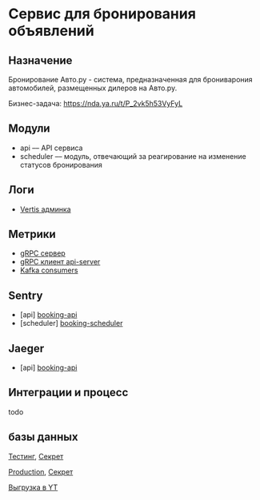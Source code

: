 # Сервис для бронирования объявлений

## Назначение

Бронирование Авто.ру - система, предназначенная для брониварония автомобилей, размещенных дилеров на Авто.ру.

Бизнес-задача: https://nda.ya.ru/t/P_2vk5h53VyFyL

## Модули
- api –– API сервиса
- scheduler –– модуль, отвечающий за реагирование на изменение статусов бронирования

## Логи
- [Vertis админка](https://nda.ya.ru/t/Wu_4MvXN3W2owg)

## Метрики
- [gRPC сервер](https://nda.ya.ru/t/QSx1tw_i3W2owC)
- [gRPC клиент api-server](https://nda.ya.ru/t/qlMhJ-483W2owN)
- [Kafka consumers](https://nda.ya.ru/t/qZgGIW693W2owS)

## Sentry
- [api] [booking-api](https://sentry.vertis.yandex.net/verticals/booking-api/)
- [scheduler] [booking-scheduler](https://sentry.vertis.yandex.net/verticals/booking-scheduler/)

## Jaeger
- [api] [booking-api](https://nda.ya.ru/t/5ePdTs733W2jZU)

## Интеграции и процесс
todo

## базы данных

[Тестинг](https://yc.yandex-team.ru/folders/fooqm2o1sunm8jknjhkc/managed-postgresql/cluster/mdb4htf3po9k5lei8a3v),
[Секрет](https://yav.yandex-team.ru/secret/sec-01e8ca2xab94nv0b6yabegq0ak/explore/versions)

[Production](https://yc.yandex-team.ru/folders/fooqm2o1sunm8jknjhkc/managed-postgresql/cluster/mdbs23ieg80cq668srf4),
[Секрет](https://yav.yandex-team.ru/secret/sec-01e8caa0y76216cjppntxzyq78/explore/versions)

[Выгрузка в YT](https://yt.yandex-team.ru/hahn/navigation?path=//home/verticals/broker/prod/warehouse/auto/booking_change_event/1y/2020-01-01)
